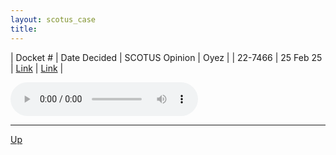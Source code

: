 ```yaml
---
layout: scotus_case
title: 
---
```


| Docket # | Date Decided | SCOTUS Opinion | Oyez |
| 22-7466 | 25 Feb 25 | [Link](https://www.supremecourt.gov/opinions/24pdf/22-7466new_6479.pdf) | [Link](https://www.oyez.org/cases/2024/22-7466) |

<audio controls>
   <source src='./resources/22-7466.mp3' type='audio/mpeg'>
</audio>

<object data='./resources/22-7466.pdf' type='application/pdf'></object>

---

[Up](./README.md)